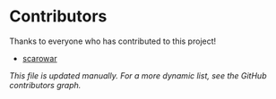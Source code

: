 # Contributors

Thanks to everyone who has contributed to this project!

- [scarowar](https://github.com/scarowar)

_This file is updated manually. For a more dynamic list, see the GitHub contributors graph._
